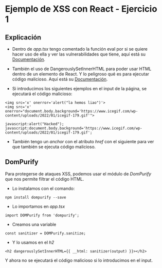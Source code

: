 # Ejemplo de XSS con React - Ejercicio 1

## Explicación

- Dentro de _app.tsx_ tengo comentado la función eval por si se quiere hacer uso de ella y ver las vulnerabilidades que tiene, aquí está su [Documentación](https://developer.mozilla.org/en-US/docs/Web/JavaScript/Reference/Global_Objects/eval).

- También el uso de DangerouslySetInnerHTML para poder usar HTML dentro de un elemento de React. Y lo peligroso qué es para ejecutar código malicioso. Aquí está su [Documentación](https://reactjs.org/docs/dom-elements.html#dangerouslysetinnerhtml).

- Si introducimos los siguientes ejemplos en el input de la página, se ejecutará el código malicioso:

```
<img src='x' onerror='alert("la hemos liao")'>
<img src='x' onerror="document.body.background='https://www.icegif.com/wp-content/uploads/2022/01/icegif-179.gif'">

javascript:alert("Hacked");
javascript:document.body.background='https://www.icegif.com/wp-content/uploads/2022/01/icegif-179.gif';
```

- También tengo un _anchor_ con el atributo _href_ con el siguiente para ver que también se ejecuta código malicioso.

## DomPurify

Para protegerse de ataques XSS, podemos usar el módulo de _DomPurify_ que nos permite filtrar el código HTML.

- Lo instalamos con el comando:

```
npm install dompurify --save
```

- Lo importamos en _app.tsx_

```
import DOMPurify from 'dompurify';
```

- Creamos una variable

```
const sanitizer = DOMPurify.sanitize;
```

- Y lo usamos en el _h2_

```
<h2 dangerouslySetInnerHTML={{ __html: sanitizer(output) }}></h2>
```

Y ahora no se ejecutará el código malicioso si lo introducimos en el input.
